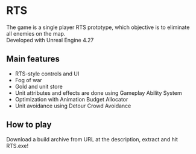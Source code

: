 # RTS
The game is a single player RTS prototype, which objective is to eliminate all enemies on the map.  
Developed with Unreal Engine 4.27

## Main features
- RTS-style controls and UI
- Fog of war
- Gold and unit store
- Unit attributes and effects are done using Gameplay Ability System
- Optimization with Animation Budget Allocator
- Unit avoidance using Detour Crowd Avoidance

## How to play
Download a build archive from URL at the description, extract and hit RTS.exe!
